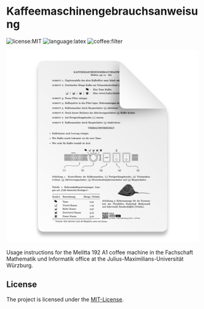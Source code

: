 # Kaffeemaschinengebrauchsanweisung

![license:MIT](https://img.shields.io/badge/license-MIT-green) ![language:latex](https://img.shields.io/github/languages/top/kamik423/fmi-coffee) ![coffee:filter](https://img.shields.io/static/v1?label=coffee&message=Filter&color=brown)

[![icon](readme-file-icon.png)](kaffeemaschine.pdf)

Usage instructions for the Melitta 192 A1 coffee machine in the Fachschaft Mathematik und Informatik office at the Julius-Maximilians-Universität Würzburg.

## License

The project is licensed under the [MIT-License](LICENSE.md).